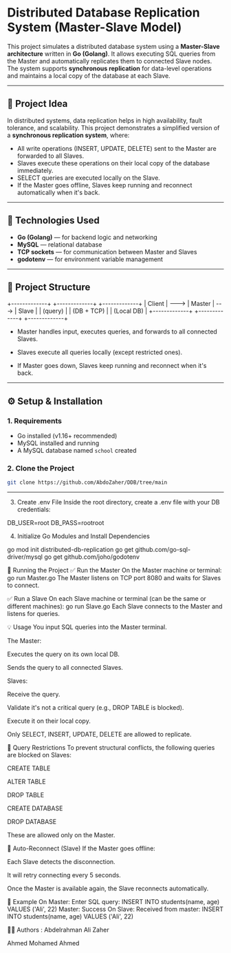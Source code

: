 # Distributed Database Replication System (Master-Slave Model)

This project simulates a distributed database system using a **Master-Slave architecture** written in **Go (Golang)**. It allows executing SQL queries from the Master and automatically replicates them to connected Slave nodes. The system supports **synchronous replication** for data-level operations and maintains a local copy of the database at each Slave.

---

## 🧠 Project Idea

In distributed systems, data replication helps in high availability, fault tolerance, and scalability. This project demonstrates a simplified version of a **synchronous replication system**, where:

- All write operations (INSERT, UPDATE, DELETE) sent to the Master are forwarded to all Slaves.
- Slaves execute these operations on their local copy of the database immediately.
- SELECT queries are executed locally on the Slave.
- If the Master goes offline, Slaves keep running and reconnect automatically when it's back.

---

## 🔧 Technologies Used

- **Go (Golang)** — for backend logic and networking
- **MySQL** — relational database
- **TCP sockets** — for communication between Master and Slaves
- **godotenv** — for environment variable management

---

## 📁 Project Structure

+-------------+ +-------------+ +-------------+
| Client | ---> | Master | ---> | Slave |
| (query) | | (DB + TCP) | | (Local DB) |
+-------------+ +-------------+ +-------------+

* Master handles input, executes queries, and forwards to all connected Slaves.

* Slaves execute all queries locally (except restricted ones).

* If Master goes down, Slaves keep running and reconnect when it's back.


---

## ⚙️ Setup & Installation

### 1. Requirements

- Go installed (v1.16+ recommended)
- MySQL installed and running
- A MySQL database named `school` created

### 2. Clone the Project

```bash
git clone https://github.com/AbdoZaher/DDB/tree/main

```
------
3. Create .env File
Inside the root directory, create a .env file with your DB credentials:

DB_USER=root
DB_PASS=rootroot

4. Initialize Go Modules and Install Dependencies

go mod init distributed-db-replication
go get github.com/go-sql-driver/mysql
go get github.com/joho/godotenv

🚀 Running the Project
✅ Run the Master
On the Master machine or terminal:
go run Master.go
The Master listens on TCP port 8080 and waits for Slaves to connect.

✅ Run a Slave
On each Slave machine or terminal (can be the same or different machines):
go run Slave.go
Each Slave connects to the Master and listens for queries.

💡 Usage
You input SQL queries into the Master terminal.

The Master:

Executes the query on its own local DB.

Sends the query to all connected Slaves.

Slaves:

Receive the query.

Validate it's not a critical query (e.g., DROP TABLE is blocked).

Execute it on their local copy.

Only SELECT, INSERT, UPDATE, DELETE are allowed to replicate.

🔐 Query Restrictions
To prevent structural conflicts, the following queries are blocked on Slaves:

CREATE TABLE

ALTER TABLE

DROP TABLE

CREATE DATABASE

DROP DATABASE

These are allowed only on the Master.

🔁 Auto-Reconnect (Slave)
If the Master goes offline:

Each Slave detects the disconnection.

It will retry connecting every 5 seconds.

Once the Master is available again, the Slave reconnects automatically.

📌 Example
On Master:
Enter SQL query: INSERT INTO students(name, age) VALUES ('Ali', 22)
Master: Success
On Slave:
Received from master: INSERT INTO students(name, age) VALUES ('Ali', 22)

👨‍💻 Authors :
Abdelrahman Ali Zaher 

Ahmed Mohamed Ahmed

